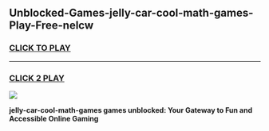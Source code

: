 
## Unblocked-Games-jelly-car-cool-math-games-Play-Free-nelcw
<h3>
<a href="https://premium76.site?title=jelly-car-cool-math-games&ref=22A">CLICK TO PLAY</a></h3>
<hr>

<h3>
<a href="https://premium76.site?title=jelly-car-cool-math-games&ref=22A">CLICK 2 PLAY</a>
  
</h3>

<a href="https://premium76.site?title=jelly-car-cool-math-games&ref=22A"><img src="https://clearcache.store/games.png"></a>


**jelly-car-cool-math-games games unblocked: Your Gateway to Fun and Accessible Online Gaming**
